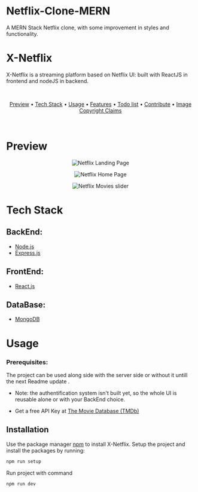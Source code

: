 # Netflix-Clone-MERN
A MERN Stack Netflix clone, with some improvement in styles and functionality.

# X-Netflix
X-Netflix is a streaming platform based on Netflix UI: built with ReactJS in frontend and nodeJS in backend.
 </samp>
  </h2>

<br>

<p align="center">
  <a href="#preview">Preview</a> •
  <a href="#tech-stack">Tech Stack</a> •
  <a href="#usage">Usage</a> •
  <a href="#features">Features</a> •
  <a href="#todo-list">Todo list</a> •
  <a href="#contribute">Contribute</a> •
  <a href="#image-copyright-claims">Image Copyright Claims</a> 
</p>

<br>

# Preview

<p align="center">
  <img src="img/image3.PNG"
     alt="Netflix Landing Page" >
</p>

<p align="center">
  <img src="img/image1.PNG"
     alt="Netflix Home Page" >
</p>
<p align="center">
  <img src="img/image2.PNG"
     alt="Netflix Movies slider" >
</p>

# Tech Stack

## BackEnd:

-    [Node.js](https://nodejs.org)
-    [Express.js](https://expressjs.com/)

## FrontEnd:

-    [React.js](https://reactjs.org/)

## DataBase:

-    [MongoDB](https://www.mongodb.com/)

# Usage

### Prerequisites:

The project can be used along side with the server side or without it untill the next Readme update .

-    Note: the authentification system isn't built yet, so the whole UI is reusable alone or with your BackEnd choice.

-    Get a free API Key at [The Movie Database (TMDb)](www.themoviedb.org)

<h2>Installation </h2>

Use the package manager [npm](https://www.npmjs.com/) to install X-Netflix.
Setup the project and install the packages by running: 
```bash
npm run setup
```
 Run project with command
 
```bash
npm run dev
```

